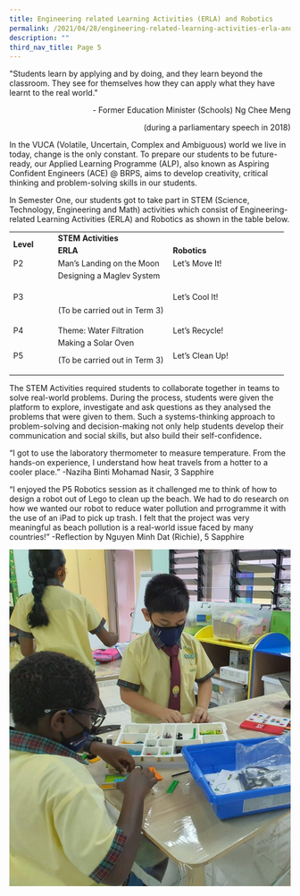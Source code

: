 ```yaml
---
title: Engineering related Learning Activities (ERLA) and Robotics
permalink: /2021/04/28/engineering-related-learning-activities-erla-and-robotics/
description: ""
third_nav_title: Page 5
---
```

<p>"Students learn by applying and by doing, and they learn beyond the classroom. They see for themselves how they can apply what they have learnt to the real world."</p>
<p style="text-align: right;">- Former Education Minister (Schools) Ng Chee Meng</p>
<p style="text-align: right;">(during a parliamentary speech in 2018)</p>
<p>In the VUCA (Volatile, Uncertain, Complex and Ambiguous) world we live in today, change is the only constant. To prepare our students to be future-ready, our Applied Learning Programme (ALP), also known as Aspiring Confident Engineers (ACE) @ BRPS, aims to develop creativity, critical thinking and problem-solving skills in our students.</p>
<p>In Semester One, our students got to take part in STEM (Science, Technology, Engineering and Math) activities which consist of Engineering-related Learning Activities (ERLA) and Robotics as shown in the table below.</p>
<table>
<tbody>
<tr>
<td rowspan="2" width="66"><strong>Level</strong></td>
<td colspan="2" width="384"><strong>STEM Activities</strong></td>
</tr>
<tr>
<td width="192"><strong>ERLA</strong></td>
<td width="192"><strong>Robotics</strong></td>
</tr>
<tr>
<td width="66">P2</td>
<td width="192">Man&rsquo;s Landing on the Moon</td>
<td width="192">Let&rsquo;s Move It!</td>
</tr>
<tr>
<td width="66">P3</td>
<td width="192">Designing a Maglev System
<p>&nbsp;</p>
<p>(To be carried out in Term 3)</p>
</td>
<td width="192">Let&rsquo;s Cool It!</td>
</tr>
<tr>
<td width="66">P4</td>
<td width="192">Theme: Water Filtration</td>
<td width="192">Let&rsquo;s Recycle!</td>
</tr>
<tr>
<td width="66">P5</td>
<td width="192">Making a Solar Oven

<p>(To be carried out in Term 3)</p>
</td>
<td width="192">Let&rsquo;s Clean Up!</td>
</tr>
</tbody>
</table>
<p>The STEM Activities required students to collaborate together in teams to solve real-world problems. During the process, students were given the platform to explore, investigate and ask questions as they analysed the problems that were given to them. Such a systems-thinking approach to problem-solving and decision-making not only help students develop their communication and social skills, but also build their self-confidence<strong>.</strong></p>
<p>&ldquo;I got to use the laboratory thermometer to measure temperature. From the hands-on experience, I understand how heat travels from a hotter to a cooler place.&rdquo; -Naziha Binti Mohamad Nasir, 3 Sapphire</p>
<p>&ldquo;I enjoyed the P5 Robotics session as it challenged me to think of how to design a robot out of Lego to clean up the beach. We had to do research on how we wanted our robot to reduce water pollution and prrogramme it with the use of an iPad to pick up trash. I felt that the project was very meaningful as beach pollution is a real-world issue faced by many countries!&rdquo; -Reflection by Nguyen Minh Dat (Richie), 5 Sapphire</p>

![](/images/ALP-Highlights-Photo-768x917.jpg)